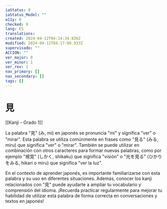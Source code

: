 ```yaml
---
iaStatus: 0
iaStatus_Model: ""
a11y: 0
checked: 0
lang: ES
translations: 
created: 2024-04-12T04:14:34.836Z
modified: 2024-04-12T04:17:08.933Z
supervisado: ""
ACCION: ""
ver_major: 0
ver_minor: 1
ver_rev: 1
nav_primary: []
nav_secondary: []
tags: []
---
```

# 見

[[Kanji - Grado 1]]

La palabra "見" (み, mi) en japonés se pronuncia "mi" y significa "ver" o "mirar". Esta palabra se utiliza comúnmente en frases como "見る" (みる, miru) que significa "ver" o "mirar". También se puede utilizar en combinación con otros caracteres para formar nuevas palabras, como por ejemplo "視覚" (しかく, shikaku) que significa "visión" o "光を見る" (ひかりをみる, hikari o miru) que significa "ver la luz".

En el contexto de aprender japonés, es importante familiarizarse con esta palabra y su uso en diferentes situaciones. Además, conocer los kanji relacionados con "見" puede ayudarte a ampliar tu vocabulario y comprensión del idioma. ¡Recuerda practicar regularmente para mejorar tu habilidad de utilizar esta palabra de forma correcta en conversaciones y textos en japonés!
